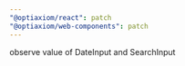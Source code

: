 ```yaml
---
"@optiaxiom/react": patch
"@optiaxiom/web-components": patch
---
```


observe value of DateInput and SearchInput
